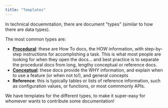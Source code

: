 ```yaml
---
title: "Templates"
---
```


In technical docuemntation, there are document "types" (similar to how there are data types).

The most common types are:

-   [**Procedural**](./procedural.md): these are How To docs, the HOW information, with step-by-step instructions for accomplishing a task. This is what most people are looking for when they open the docs... and best practice is to separate the procedural docs from long, lengthy conceptual or reference docs.
-   [**Conceptual**](./conceptual.md): these docs provide the WHY information, and explain when to use a feature (or when not to!), and general concepts 
-   **Reference**: this is typically tables or lists of reference information, such as configuration values, or functions, or most commmonly APIs.

We have templates for the different types, to make it super-easy for whomever wants to contribute some documentation!

